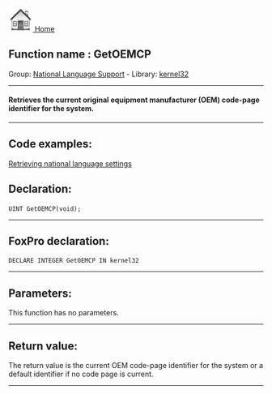 [<img src="../../images/home.png"> Home ](https://github.com/VFPX/Win32API)  

## Function name : GetOEMCP
Group: [National Language Support](../../functions_group.md#National_Language_Support)  -  Library: [kernel32](../../../libraries.md#kernel32)  
***  


#### Retrieves the current original equipment manufacturer (OEM) code-page identifier for the system.
***  


## Code examples:
[Retrieving national language settings](../../samples/sample_077.md)  

## Declaration:
```foxpro  
UINT GetOEMCP(void);  
```  
***  


## FoxPro declaration:
```foxpro  
DECLARE INTEGER GetOEMCP IN kernel32  
```  
***  


## Parameters:
This function has no parameters.  
***  


## Return value:
The return value is the current OEM code-page identifier for the system or a default identifier if no code page is current.  
***  

